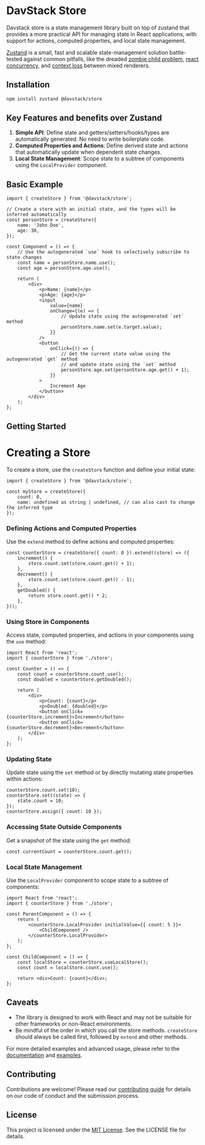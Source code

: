 # DavStack Store

Davstack store is a state management library built on top of zustand that provides a more practical API for managing state in React applications, with support for actions, computed properties, and local state management.

[Zustand](https://github.com/pmndrs/zustand) is a small, fast and scalable state-management solution battle-tested against common pitfalls, like the dreaded [zombie child problem](https://react-redux.js.org/api/hooks#stale-props-and-zombie-children), [react concurrency](https://github.com/bvaughn/rfcs/blob/useMutableSource/text/0000-use-mutable-source.md), and [context loss](https://github.com/facebook/react/issues/13332) between mixed renderers.

## Installation

```bash
npm install zustand @davstack/store
```

## Key Features and benefits over Zustand

1. **Simple API**: Define state and getters/setters/hooks/types are automatically generated. No need to write boilerplate code.
2. **Computed Properties and Actions**: Define derived state and actions that automatically update when dependent state changes.
3. **Local State Management**: Scope state to a subtree of components using the `LocalProvider` component.

## Basic Example

```tsx
import { createStore } from '@davstack/store';

// Create a store with an initial state, and the types will be inferred automatically
const personStore = createStore({
	name: 'John Doe',
	age: 30,
});

const Component = () => {
	// Use the autogenerated `use` hook to selectively subscribe to state changes
	const name = personStore.name.use();
	const age = personStore.age.use();

	return (
		<div>
			<p>Name: {name}</p>
			<p>Age: {age}</p>
			<input
				value={name}
				onChange={(e) => {
					// Update state using the autogenerated `set` method
					personStore.name.set(e.target.value);
				}}
			/>
			<button
				onClick={() => {
					// Get the current state value using the autogenerated `get` method
					// and update state using the `set` method
					personStore.age.set(personStore.age.get() + 1);
				}}
			>
				Increment Age
			</button>
		</div>
	);
};
```

## Getting Started

# Creating a Store

To create a store, use the `createStore` function and define your initial state:

```tsx
import { createStore } from '@davstack/store';

const myStore = createStore({
	count: 0,
	name: undefined as string | undefined, // can also cast to change the inferred type
});
```

### Defining Actions and Computed Properties

Use the `extend` method to define actions and computed properties:

```tsx
const counterStore = createStore({ count: 0 }).extend((store) => ({
	increment() {
		store.count.set(store.count.get() + 1);
	},
	decrement() {
		store.count.set(store.count.get() - 1);
	},
	getDoubled() {
		return store.count.get() * 2;
	},
}));
```

### Using Store in Components

Access state, computed properties, and actions in your components using the `use` method:

```tsx
import React from 'react';
import { counterStore } from './store';

const Counter = () => {
	const count = counterStore.count.use();
	const doubled = counterStore.getDoubled();

	return (
		<div>
			<p>Count: {count}</p>
			<p>Doubled: {doubled}</p>
			<button onClick={counterStore.increment}>Increment</button>
			<button onClick={counterStore.decrement}>Decrement</button>
		</div>
	);
};
```

### Updating State

Update state using the `set` method or by directly mutating state properties within actions:

```tsx
counterStore.count.set(10);
counterStore.set((state) => {
	state.count = 10;
});
counterStore.assign({ count: 10 });
```

### Accessing State Outside Components

Get a snapshot of the state using the `get` method:

```tsx
const currentCount = counterStore.count.get();
```

### Local State Management

Use the `LocalProvider` component to scope state to a subtree of components:

```tsx
import React from 'react';
import { counterStore } from './store';

const ParentComponent = () => {
	return (
		<counterStore.LocalProvider initialValue={{ count: 5 }}>
			<ChildComponent />
		</counterStore.LocalProvider>
	);
};

const ChildComponent = () => {
	const localStore = counterStore.useLocalStore();
	const count = localStore.count.use();

	return <div>Count: {count}</div>;
};
```

## Caveats

- The library is designed to work with React and may not be suitable for other frameworks or non-React environments.
- Be mindful of the order in which you call the store methods. `createStore` should always be called first, followed by `extend` and other methods.

For more detailed examples and advanced usage, please refer to the [documentation](link-to-documentation) and [examples](link-to-examples).

## Contributing

Contributions are welcome! Please read our [contributing guide](link-to-contributing-guide) for details on our code of conduct and the submission process.

## License

This project is licensed under the [MIT License](link-to-license). See the LICENSE file for details.
